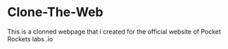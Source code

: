 # Clone-The-Web
This is a clonned webpage that i created for the official website of Pocket Rockets labs  .io 
